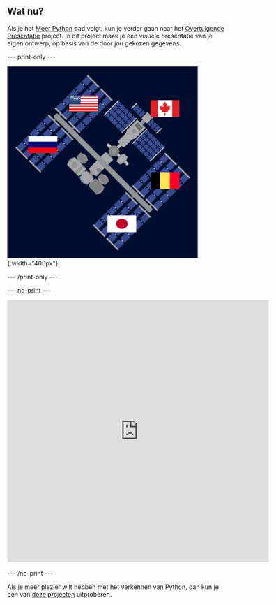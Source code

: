## Wat nu?

Als je het [Meer Python](https://projects.raspberrypi.org/en/raspberrypi/more-python) pad volgt, kun je verder gaan naar het [Overtuigende Presentatie](https://projects.raspberrypi.org/en/projects/persuasive-data-presentation) project. In dit project maak je een visuele presentatie van je eigen ontwerp, op basis van de door jou gekozen gegevens.

--- print-only ---

![Overtuigend presentatieproject](images/persuasive_presentation_project.png){:width="400px"}

--- /print-only ---

--- no-print ---

<iframe src="https://editor.raspberrypi.org/en/embed/viewer/data-iss-example" width="600" height="600" frameborder="0" marginwidth="0" marginheight="0" allowfullscreen>
</iframe>

--- /no-print ---

Als je meer plezier wilt hebben met het verkennen van Python, dan kun je een van [deze projecten](https://projects.raspberrypi.org/en/projects?software%5B%5D=python) uitproberen.
